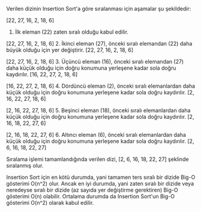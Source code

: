 Verilen dizinin Insertion Sort'a göre sıralanması için aşamalar şu şekildedir:

[22, 27, 16, 2, 18, 6]
1. İlk eleman (22) zaten sıralı olduğu kabul edilir.

[22, 27, 16, 2, 18, 6]
2. İkinci eleman (27), önceki sıralı elemandan (22) daha büyük olduğu için yer değiştirir.
   [22, 27, 16, 2, 18, 6]

[22, 27, 16, 2, 18, 6]
3. Üçüncü eleman (16), önceki sıralı elemandan (27) daha küçük olduğu için doğru konumuna yerleşene kadar sola doğru kaydırılır.
   [16, 22, 27, 2, 18, 6]

[16, 22, 27, 2, 18, 6]
4. Dördüncü eleman (2), önceki sıralı elemanlardan daha küçük olduğu için doğru konumuna yerleşene kadar sola doğru kaydırılır.
   [2, 16, 22, 27, 18, 6]

[2, 16, 22, 27, 18, 6]
5. Beşinci eleman (18), önceki sıralı elemanlardan daha küçük olduğu için doğru konumuna yerleşene kadar sola doğru kaydırılır.
   [2, 16, 18, 22, 27, 6]

[2, 16, 18, 22, 27, 6]
6. Altıncı eleman (6), önceki sıralı elemanlardan daha küçük olduğu için doğru konumuna yerleşene kadar sola doğru kaydırılır.
   [2, 6, 16, 18, 22, 27]

Sıralama işlemi tamamlandığında verilen dizi, [2, 6, 16, 18, 22, 27] şeklinde sıralanmış olur.

Insertion Sort için en kötü durumda, yani tamamen ters sıralı bir dizide Big-O gösterimi O(n^2) olur. Ancak en iyi durumda, yani zaten sıralı bir dizide veya neredeyse sıralı bir dizide (az sayıda yer değiştirme gerektiren) Big-O gösterimi O(n) olabilir. Ortalama durumda da Insertion Sort'un Big-O gösterimi O(n^2) olarak kabul edilir.
